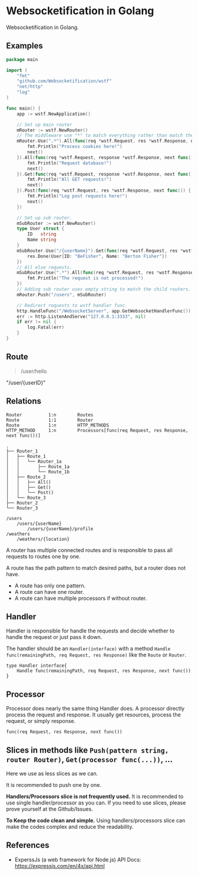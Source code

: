 # Websocketification in Golang

<!-- > 2:48 PM, 6/23/17. -->

Websocketification in Golang.

## Examples

```go
package main

import (
	"fmt"
	"github.com/Websocketification/wstf"
	"net/http"
	"log"
)

func main() {
	app := wstf.NewApplication()

	// Set up main router
	mRouter := wstf.NewRouter()
	// The middleware use "*" to match everything rather than match the child routers.
	mRouter.Use(".*").All(func(req *wstf.Request, res *wstf.Response, next func()) {
		fmt.Println("Process cookies here!")
		next()
	}).All(func(req *wstf.Request, response *wstf.Response, next func()) {
		fmt.Println("Request database!")
		next()
	}).Get(func(req *wstf.Request, response *wstf.Response, next func()) {
		fmt.Println("All GET requests!")
		next()
	}).Post(func(req *wstf.Request, res *wstf.Response, next func()) {
		fmt.Println("Log post requests here!")
		next()
	})

	// Set up sub router.
	mSubRouter := wstf.NewRouter()
	type User struct {
		ID   string
		Name string
	}
	mSubRouter.Use("/{userName}").Get(func(req *wstf.Request, res *wstf.Response, next func()) {
		res.Done(User{ID: "BeFisher", Name: "Berton Fisher"})
	})
	// All else requests.
	mSubRouter.Use(".*").All(func(req *wstf.Request, res *wstf.Response, next func()) {
		fmt.Println("The request is not processed!")
	})
	// Adding sub router uses empty string to match the child routers.
	mRouter.Push("/users", mSubRouter)

	// Redirect requests to wstf handler func.
	http.HandleFunc("/WebsocketServer", app.GetWebsocketHandlerFunc())
	err := http.ListenAndServe("127.0.0.1:3333", nil)
	if err != nil {
		log.Fatal(err)
	}
}
```


## Route

> /user/hello

"/user/{userID}"

## Relations

```
Router          1:n        Routes
Route           1:1        Router
Route           1:n        HTTP_METHODS
HTTP_METHOD     1:n        Processors[func(req Request, res Response, next func())]
```


```
.
├── Router_1
│   ├── Route_1
│   │   └── Router_1a
│   │       ├── Route_1a
│   │       └── Route_1b
│   ├── Route_2
│   │   ├── All()
│   │   ├── Get()
│   │   └── Post()
│   └── Route_3
├── Router_2
└── Router_3
```

```
/users
    /users/{userName}
        /users/{userName}/profile
/weathers
    /weathers/{location}
```

A router has multiple connected routes and is responsible to pass all requests to routes one by one.

A route has the path pattern to match desired paths, but a router does not have.

- A route has only one pattern.
- A route can have one router.
- A route can have multiple processors if without router.

## Handler

Handler is responsible for handle the requests and decide whether to handle
the request or just pass it down.

The handler should be an `Handler(interface)` with a method
`Handle func(remainingPath, req Request, res Response)`
like the `Route` or `Router`.

```Golang
type Handler interface{
    Handle func(remainingPath, req Request, res Response, next func())
}
```

## Processor

Processor does nearly the same thing Handler does.
A processor directly process the request and response.
It usually get resources, process the request, or simply response.

```Golang
func(req Request, res Response, next func())
```

## Slices in methods like `Push(pattern string, router Router)`, `Get(processor func(...))`, ...

Here we use as less slices as we can.

It is recommended to push one by one.

**Handlers/Processors slice is not frequently used.**
It is recommended to use single handler/processor as you can.
If you need to use slices, please prove yourself at the Github/Issues.

**To Keep the code clean and simple.**
Using handlers/processors slice can make the codes complex and reduce the readability.

## References

- ExperssJs (a web framework for Node.js) API Docs: https://expressjs.com/en/4x/api.html

